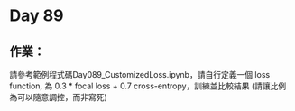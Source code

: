 # Day 89

## 作業：
請參考範例程式碼Day089_CustomizedLoss.ipynb，請自行定義一個 loss function, 為 0.3 * focal loss + 0.7 cross-entropy，訓練並比較結果 (請讓比例為可以隨意調控，而非寫死)
